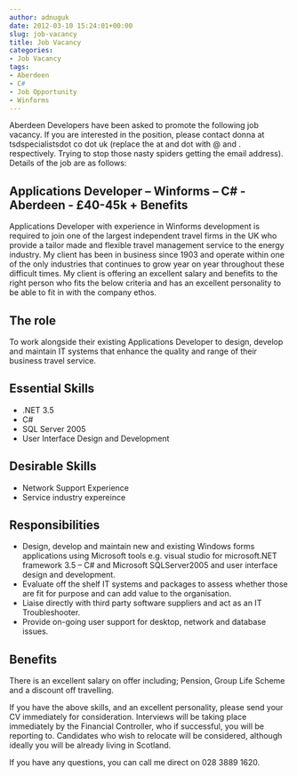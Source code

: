```yaml
---
author: adnuguk
date: 2012-03-10 15:24:01+00:00
slug: job-vacancy
title: Job Vacancy
categories:
- Job Vacancy
tags:
- Aberdeen
- C#
- Job Opportunity
- Winforms
---
```


Aberdeen Developers have been asked to promote the following job vacancy. If you are interested in the position, please contact donna at tsdspecialistsdot co dot uk (replace the at and dot with @ and . respectively. Trying to stop those nasty spiders getting the email address). Details of the job are as follows:

## Applications Developer – Winforms – C# - Aberdeen - £40-45k + Benefits

Applications Developer with experience in Winforms development is required to join one of the largest independent travel firms in the UK who provide a tailor made and flexible travel management service to the energy industry. My client has been in business since 1903 and operate within one of the only industries that continues to grow year on year throughout these difficult times. My client is offering an excellent salary and benefits to the right person who fits the below criteria and has an excellent personality to be able to fit in with the company ethos.

## The role

To work alongside their existing Applications Developer to design, develop and maintain IT systems that enhance the quality and range of their business travel service.

## Essential Skills

* .NET 3.5
* C#
* SQL Server 2005
* User Interface Design and Development

## Desirable Skills

* Network Support Experience
* Service industry expereince

## Responsibilities

* Design, develop and maintain new and existing Windows forms applications using Microsoft tools e.g. visual studio for microsoft.NET framework 3.5 – C# and Microsoft SQLServer2005 and user interface design and development.
* Evaluate off the shelf IT systems and packages to assess whether those are fit for purpose and can add value to the organisation.
* Liaise directly with third party software suppliers and act as an IT Troubleshooter.
* Provide on-going user support for desktop, network and database issues.

## Benefits

There is an excellent salary on offer including; Pension, Group Life Scheme and a discount off travelling.

If you have the above skills, and an excellent personality, please send your CV immediately for consideration. Interviews will be taking place immediately by the Financial Controller, who if successful, you will be reporting to. Candidates who wish to relocate will be considered, although ideally you will be already living in Scotland.

If you have any questions, you can call me direct on 028 3889 1620.
